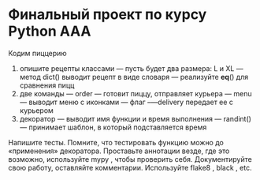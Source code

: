 # Финальный проект по курсу Python AAA
Кодим пиццерию
 1) опишите рецепты классами
— пусть будет два размера: L и XL
— метод dict() выводит рецепт в виде словаря
— реализуйте __eq__() для сравнения пицц
2) две команды
— order — готовит пиццу, отправляет курьера
— menu — выводит меню с иконками
— флаг –—delivery передает ее с курьером
3) декоратор
— выводит имя функции и время выполнения — randint()
— принимает шаблон, в который подставляется время

Напишите тесты. Помните, что тестировать функцию можно до «применения» декоратора.
Проставьте аннотации везде, где это возможно, используйте mypy , чтобы проверить себя.
Документируйте свою работу, оставляйте комментарии.
Используйте flake8 , black , etc.
